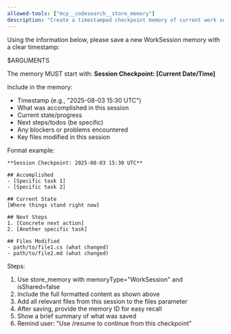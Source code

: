 ```yaml
---
allowed-tools: ["mcp__codesearch__store_memory"]
description: "Create a timestamped checkpoint memory of current work session"
---
```


Using the information below, please save a new WorkSession memory with a clear timestamp:

$ARGUMENTS

The memory MUST start with:
**Session Checkpoint: [Current Date/Time]**

Include in the memory:
- Timestamp (e.g., "2025-08-03 15:30 UTC")
- What was accomplished in this session
- Current state/progress  
- Next steps/todos (be specific)
- Any blockers or problems encountered
- Key files modified in this session

Format example:
```
**Session Checkpoint: 2025-08-03 15:30 UTC**

## Accomplished
- [Specific task 1]
- [Specific task 2]

## Current State
[Where things stand right now]

## Next Steps
1. [Concrete next action]
2. [Another specific task]

## Files Modified
- path/to/file1.cs (what changed)
- path/to/file2.md (what changed)
```

Steps:
1. Use store_memory with memoryType="WorkSession" and isShared=false
2. Include the full formatted content as shown above
3. Add all relevant files from this session to the files parameter
4. After saving, provide the memory ID for easy recall
5. Show a brief summary of what was saved
6. Remind user: "Use /resume to continue from this checkpoint"